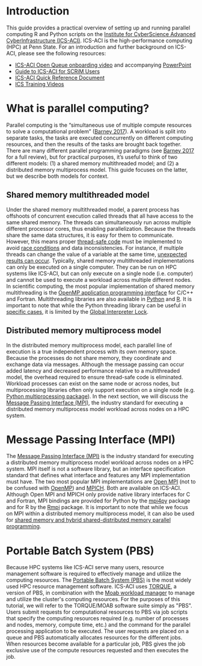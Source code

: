 # Introduction
This guide provides a practical overview of setting up and running parallel computing R and Python scripts on the [Institute for CyberScience Advanced CyberInfrastructure (ICS-ACI)](https://ics.psu.edu/advanced-cyberinfrastructure/). ICS-ACI is the high-performance computing (HPC) at Penn State. For an introduction and further background on ICS-ACI, please see the following resources:

* [ICS-ACI Open Queue onboarding video](https://youtu.be/RQSrK1BH1-w) and accompanying [PowerPoint](https://psu.box.com/s/7o1bhgzxp01av9le578ub7ifb5mo0waw)
* [Guide to ICS-ACI for SCRiM Users](http://www.scrimhub.org/support/aci-scrim-cyberinfrastructure-guide.html)
* [ICS-ACI Quick Reference Document](https://ics.psu.edu/wp-content/uploads/2015/07/ACI-Documentation_Reference-Sheet.pdf)
* [ICS Training Videos](https://ics.psu.edu/what-we-do/education-and-training/ics-on-demand-videos/)

# What is parallel computing?
Parallel computing is the “simultaneous use of multiple compute resources to solve a computational problem” ([Barney 2017](https://computing.llnl.gov/tutorials/parallel_comp/#Whatis)). A workload is split into separate tasks, the tasks are executed concurrently on different computing resources, and then the results of the tasks are brought back together. There are many different parallel programming paradigms (see [Barney 2017](https://computing.llnl.gov/tutorials/parallel_comp/#Whatis) for a full review), but for practical purposes, it’s useful to think of two different models: (1) a shared memory multithreaded model; and (2) a distributed memory multiprocess model. This guide focuses on the latter, but we describe both models for context.

## Shared memory multithreaded model
Under the shared memory multithreaded model, a parent process has offshoots of concurrent execution called threads that all have access to the same shared memory. The threads can simultaneously run across multiple different processor cores, thus enabling parallelization. Because the threads share the same data structures, it is easy for them to communicate. However, this means proper [thread-safe code](https://en.wikipedia.org/wiki/Thread_safety) must be implemented to avoid [race conditions](https://stackoverflow.com/questions/34510/what-is-a-race-condition) and data inconsistencies. For instance, if multiple threads can change the value of a variable at the same time, [unexpected results can occur](https://stackoverflow.com/questions/34510/what-is-a-race-condition). Typically, shared memory multithreaded implementations can only be executed on a single computer. They can be run on HPC systems like ICS-ACI, but can only execute on a single node (i.e. computer) and cannot be used to execute a workload across multiple different nodes. In scientific computing, the most popular implementation of shared memory multithreading is the [OpenMP application programming interface](http://www.openmp.org/) for C/C++ and Fortran. Multithreading libraries are also available in [Python](https://docs.python.org/3.6/library/threading.html) and [R](https://cran.r-project.org/web/packages/Rdsm/index.html). It is important to note that while the Python threading library can be useful in [specific cases](https://www.toptal.com/python/beginners-guide-to-concurrency-and-parallelism-in-python), it is limited by the [Global Interpreter Lock](https://en.wikipedia.org/wiki/Global_interpreter_lock).

## Distributed memory multiprocess model
In the distributed memory multiprocess model, each parallel line of execution is a true independent process with its own memory space. Because the processes do not share memory, they coordinate and exchange data via messages. Although the message passing can occur added latency and decreased performance relative to a multithreaded model, the overhead required to ensure thread-safe code is eliminated. Workload processes can exist on the same node or across nodes, but multiprocessing libraries often only support execution on a single node (e.g. [Python multiprocessing package](https://docs.python.org/3.6/library/multiprocessing.html)). In the next section, we will discuss the [Message Passing Interface (MPI)](https://computing.llnl.gov/tutorials/mpi), the industry standard for executing a distributed memory multiprocess model workload across nodes on a HPC system.   

# Message Passing Interface (MPI)
The [Message Passing Interface (MPI)](https://computing.llnl.gov/tutorials/mpi) is the industry standard for executing a distributed memory multiprocess model workload across nodes on a HPC system. MPI itself is not a software library, but an interface specification standard that defines what interface and features any MPI implementation must have. The two most popular MPI implementations are [Open MPI](https://www.open-mpi.org/) (not to be confused with [OpenMP](http://www.openmp.org/)) and [MPICH](https://www.mpich.org). Both are available on ICS-ACI. Although Open MPI and MPICH only provide native library interfaces for C and Fortran, MPI bindings are provided for Python by the [mpi4py](http://mpi4py.scipy.org/docs/) package and for R by the [Rmpi](https://cran.r-project.org/web/packages/Rmpi/index.html) package. It is important to note that while we focus on MPI within a distributed memory multiprocess model, it can also be used for [shared memory and hybrid shared-distributed memory parallel programming](https://software.intel.com/en-us/articles/an-introduction-to-mpi-3-shared-memory-programming).

# Portable Batch System (PBS)  
Because HPC systems like ICS-ACI serve many users, resource management software is required to effectively manage and utilize the computing resources. The [Portable Batch System (PBS)](https://en.wikipedia.org/wiki/Portable_Batch_System) is the most widely used HPC resource management software. ICS-ACI uses [TORQUE](http://www.adaptivecomputing.com/products/open-source/torque), a version of PBS, in combination with the [Moab workload manager](http://www.adaptivecomputing.com/products/hpc-products/moab-hpc-basic-edition/) to manage and utilize the cluster's computing resources. For the purposes of this tutorial, we will refer to the TORQUE/MOAB software suite simply as "PBS". Users submit requests for computational resources to PBS via job scripts that specify the computing resources required (e.g. number of processes and nodes, memory, compute time, etc.) and the command for the parallel processing application to be executed. The user requests are placed on a queue and PBS automatically allocates resources for the different jobs. When resources become available for a particular job, PBS gives the job exclusive use of the compute resources requested and then executes the job.